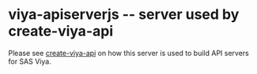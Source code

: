 # viya-apiserverjs -- server used by create-viya-api

Please see [create-viya-api](https://github.com/sassoftware/viya-servers/wiki/apiserver) on how this server is used to build API servers for SAS Viya.
